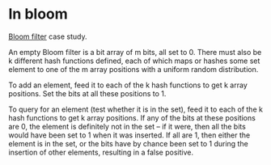 In bloom
==========

[Bloom filter](http://en.wikipedia.org/wiki/Bloom_filter) case study.

An empty Bloom filter is a bit array of m bits, all set to 0. There must also be k different hash functions defined, each of which maps or hashes some set element to one of the m array positions with a uniform random distribution.

To add an element, feed it to each of the k hash functions to get k array positions. Set the bits at all these positions to 1.

To query for an element (test whether it is in the set), feed it to each of the k hash functions to get k array positions. If any of the bits at these positions are 0, the element is definitely not in the set – if it were, then all the bits would have been set to 1 when it was inserted. If all are 1, then either the element is in the set, or the bits have by chance been set to 1 during the insertion of other elements, resulting in a false positive.